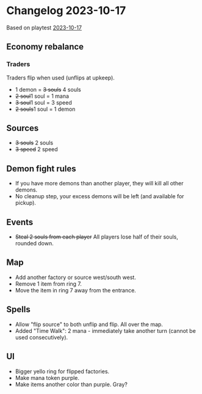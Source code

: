 # Changelog 2023-10-17

Based on playtest [2023-10-17](../playtests/2023-10-17.md)

## Economy rebalance

### Traders

Traders flip when used (unflips at upkeep).

* 1 demon = ~~3 souls~~ 4 souls
* ~~2 soul~~1 soul = 1 mana
* ~~3 soul~~1 soul = 3 speed
* ~~2 souls~~1 soul = 1 demon

## Sources

* ~~3 souls~~ 2 souls
* ~~3 speed~~ 2 speed

## Demon fight rules

* If you have more demons than another player, they will kill all other demons.
* No cleanup step, your excess demons will be left (and available for pickup).

## Events

* ~~Steal 2 souls from each player~~ All players lose half of their souls, rounded down.

## Map

* Add another factory or source west/south west.
* Remove 1 item from ring 7.
* Move the item in ring 7 away from the entrance.

## Spells

* Allow "flip source" to both unflip and flip. All over the map.
* Added "Time Walk": 2 mana - immediately take another turn (cannot be used consecutively).

## UI

* Bigger yello ring for flipped factories.
* Make mana token purple.
* Make items another color than purple. Gray?